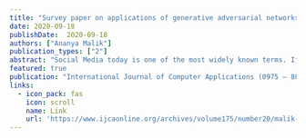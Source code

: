 ```yaml
---
title: "Survey paper on applications of generative adversarial networks in the field of social media"
date: 2020-09-18
publishDate:  2020-09-18
authors: ["Ananya Malik"]
publication_types: ["2"]
abstract: "Social Media today is one of the most widely known terms. If the internet is the window to the world, social media is what actually has brought people from all over the world together. Today one can easily sit in the comfort of their homes and actively engage in an impactful political movement, taking place on the other end of the world. Social Media has enabled and impacted a myriad of fields. It has been a big aggressor in political movements, where candidates direct a major investment both in terms of time and money towards spreading the popularity of their campaign on social media websites. It has impacted major movements in recent times and brought out path-breaking societal changes. Social Media has provided companies with a new route of targeting their advertisements and has brought them closer to their customers and shareholders. Social Media has also opened up a new path of careers for many. Amongst all these positives, social media possess multiple challenges as well which include but are not limited to cyberbullying, privacy attacks and peer pressure which results in alarming rates of mental health detrition. The Generative Adversarial Nets is an extremely nascent but fastgrowing network architecture in Deep Learning. This paper explores different forms of GANs and their applications in Social Media. "
featured: true
publication: "International Journal of Computer Applications (0975 – 8887) "
links:
  - icon_pack: fas
    icon: scroll
    name: Link
    url: 'https://www.ijcaonline.org/archives/volume175/number20/malik-2020-ijca-920728.pdf'
---
```

